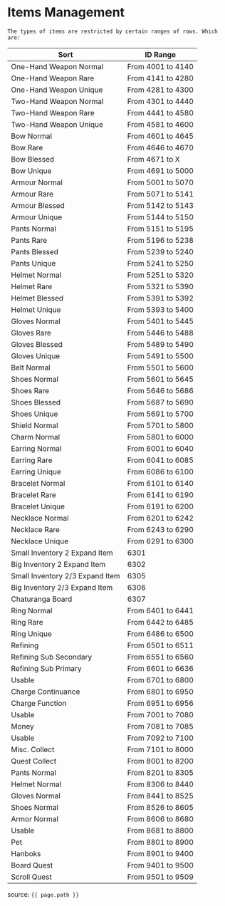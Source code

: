 # Items Management

```note
The types of items are restricted by certain ranges of rows. Which are:
```

Sort | ID Range
--- | ---
One-Hand Weapon Normal | From 4001 to 4140
One-Hand Weapon Rare | From 4141 to 4280
One-Hand Weapon Unique | From 4281 to 4300
Two-Hand Weapon Normal | From 4301 to 4440
Two-Hand Weapon Rare | From 4441 to 4580
Two-Hand Weapon Unique | From 4581 to 4600
Bow Normal | From 4601 to 4645
Bow Rare | From 4646 to 4670
Bow Blessed | From 4671 to X
Bow Unique | From 4691 to 5000
Armour Normal | From 5001 to 5070
Armour Rare | From 5071 to 5141
Armour Blessed | From 5142 to 5143
Armour Unique | From 5144 to 5150
Pants Normal | From 5151 to 5195
Pants Rare | From 5196 to 5238
Pants Blessed | From 5239 to 5240
Pants Unique | From 5241 to 5250
Helmet Normal | From 5251 to 5320
Helmet Rare | From 5321 to 5390
Helmet Blessed | From 5391 to 5392
Helmet Unique | From 5393 to 5400
Gloves Normal | From 5401 to 5445
Gloves Rare | From 5446 to 5488
Gloves Blessed | From 5489 to 5490
Gloves Unique | From 5491 to 5500
Belt Normal | From 5501 to 5600
Shoes Normal | From 5601 to 5645
Shoes Rare | From 5646 to 5686
Shoes Blessed | From 5687 to 5690
Shoes Unique | From 5691 to 5700
Shield Normal | From 5701 to 5800
Charm Normal | From 5801 to 6000
Earring Normal | From 6001 to 6040
Earring Rare | From 6041 to 6085
Earring Unique | From 6086 to 6100
Bracelet Normal | From 6101 to 6140
Bracelet Rare | From 6141 to 6190
Bracelet Unique | From 6191 to 6200
Necklace Normal | From 6201 to 6242
Necklace Rare | From 6243 to 6290
Necklace Unique | From 6291 to 6300
Small Inventory 2 Expand Item | 6301
Big Inventory 2 Expand Item | 6302
Small Inventory 2/3 Expand Item | 6305
Big Inventory 2/3 Expand Item | 6306
Chaturanga Board | 6307
Ring Normal | From 6401 to 6441
Ring Rare | From 6442 to 6485
Ring Unique | From 6486 to 6500
Refining | From 6501 to 6511
Refining Sub Secondary | From 6551 to 6560
Refining Sub Primary | From 6601 to 6636
Usable | From 6701 to 6800
Charge Continuance | From 6801 to 6950
Charge Function | From 6951 to 6956
Usable | From 7001 to 7080
Money | From 7081 to 7085
Usable | From 7092 to 7100
Misc. Collect | From 7101 to 8000
Quest Collect | From 8001 to 8200
Pants Normal | From 8201 to 8305
Helmet Normal | From 8306 to 8440
Gloves Normal | From 8441 to 8525
Shoes Normal | From 8526 to 8605
Armor Normal | From 8606 to 8680
Usable | From 8681 to 8800
Pet | From 8801 to 8900
Hanboks | From 8901 to 9400
Board Quest | From 9401 to 9500
Scroll Quest | From 9501 to 9509

source: `{{ page.path }}`
